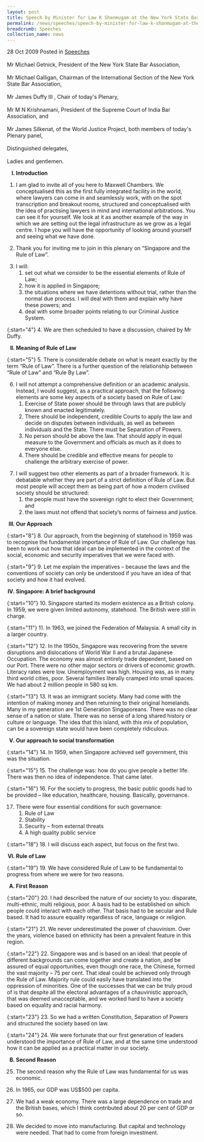 ```yaml
---
layout: post
title: Speech by Minister for Law K Shanmugam at the New York State Bar Association Rule of Law Plenary Session
permalink: /news/speeches/speech-by-minister-for-law-k-shanmugam-at-the-new-york-state-bar-association-rule-of-law-plenary
breadcrumb: Speeches
collection_name: news
---
```


28 Oct 2009 Posted in [Speeches](/news/speeches)
<br>  
Mr Michael Getnick, President of the New York State Bar Association,
<br>  
Mr Michael Galligan, Chairman of the International Section of the New York State Bar Association,
<br>  
Mr James Duffy III , Chair of today's Plenary,
<br>  
Mr M N Krishnamani, President of the Supreme Court of India Bar Association, and
<br>  
Mr James Silkenat, of the World Justice Project, both members of today's Plenary panel,
<br>  
Distinguished delegates,
<br>  
Ladies and gentlemen.


<ol style="list-style-type: upper-roman; font-weight:bold;">
<li>Introduction</li>
</ol>

1. I am glad to invite all of you here to Maxwell Chambers. We conceptualised this as the first fully integrated facility in the world, where lawyers can come in and seamlessly work, with on the spot transcription and breakout rooms, structured and conceptualised with the idea of practising lawyers in mind and international arbitrations. You can see it for yourself. We look at it as another example of the way in which we are setting out the legal infrastructure as we grow as a legal centre. I hope you will have the opportunity of looking around yourself and seeing what we have done. 

2. Thank you for inviting me to join in this plenary on “Singapore and the Rule of Law”. 

<ol start="3">
<li>  I will:

<ol>
<li>set out what we consider to be the essential elements of Rule of Law; </li>
<li>how it is applied in Singapore; </li> 
<li>the situations where we have detentions without trial, rather than the normal due process. I will deal with them and explain why have these powers; and </li>
<li>deal with some broader points relating to our Criminal Justice System. </li>
</ol>

</li>
</ol>

{:start="4"}
4. We are then scheduled to have a discussion, chaired by Mr Duffy.

<ol start="2" style="list-style-type: upper-roman; font-weight:bold;">
<li> Meaning of Rule of Law</li>
</ol>

{:start="5"}
5. There is considerable debate on what is meant exactly by the term “Rule of Law”. There is a further question of the relationship between “Rule of Law” and “Rule By Law”.


<ol start="6">
<li>I will not attempt a comprehensive definition or an academic analysis. Instead, I would suggest, as a practical approach, that the following elements are some key aspects of a society based on Rule of Law:

<ol>
<li>Exercise of State power should be through laws that are publicly known and enacted legitimately. </li>
<li>There should be independent, credible Courts to apply the law and decide on disputes between individuals, as well as between individuals and the State. There must be Separation of Powers. </li>
<li>No person should be above the law. That should apply in equal measure to the Government and officials as much as it does to everyone else. </li> 
<li>There should be credible and effective means for people to challenge the arbitrary exercise of power. </li>
</ol>

</li>
</ol>


<ol start="7">
<li>I will suggest two other elements as part of a broader framework. It is debatable whether they are part of a strict definition of Rule of Law. But most people will accept them as being part of how a modern civilised society should be structured:

<ol>
<li>the people must have the sovereign right to elect their Government; and</li>
<li>the laws must not offend that society’s norms of fairness and justice.</li>
</ol>
</li>
</ol>


<ol start="3" style="list-style-type: upper-roman; font-weight:bold;">
<li>Our Approach</li>
</ol>

{:start="8"}
8. Our approach, from the beginning of statehood in 1959 was to recognise the fundamental importance of Rule of Law. Our challenge has been to work out how that ideal can be implemented in the context of the social, economic and security imperatives that we were faced with.

{:start="9"}
9. Let me explain the imperatives – because the laws and the conventions of society can only be understood if you have an idea of that society and how it had evolved.


<ol start="4" style="list-style-type: upper-roman; font-weight:bold;">
<li>Singapore: A brief background</li>
</ol>

{:start="10"}
10. Singapore started its modern existence as a British colony. In 1959, we were given limited autonomy, statehood. The British were still in charge.

{:start="11"}
11. In 1963, we joined the Federation of Malaysia. A small city in a larger country.

{:start="12"}
12. In the 1950s, Singapore was recovering from the severe disruptions and dislocations of World War II and a brutal Japanese Occupation. The economy was almost entirely trade dependent, based on our Port. There were no other major sectors or drivers of economic growth. Literacy rates were low. Unemployment was high. Housing was, as in many third world cities, poor. Several families literally cramped into small spaces. We had about 2 million people in 580 sq km.

{:start="13"}
13. It was an immigrant society. Many had come with the intention of making money and then returning to their original homelands. Many in my generation are 1st Generation Singaporeans. There was no clear sense of a nation or state. There was no sense of a long shared history or culture or language. The idea that this island, with this mix of population, can be a sovereign state would have been completely ridiculous.

<ol start="5" style="list-style-type: upper-roman; font-weight:bold;">
<li> Our approach to social transformation</li>
</ol>

{:start="14"}
14. In 1959, when Singapore achieved self government, this was the situation.

{:start="15"}
15. The challenge was: how do you give people a better life. There was then no idea of independence. That came later.

{:start="16"}
16. For the society to progress, the basic public goods had to be provided – like education, healthcare, housing. Basically, governance.

<ol start="17">
<li> There were four essential conditions for such governance:

<ol>
<li> Rule of Law </li>
<li>Stability </li>
<li>Security – from external threats </li>
<li> A high quality public service </li>
</ol>

</li>
</ol>

{:start="18"}
18. I will discuss each aspect, but focus on the first two.

<ol start="6" style="list-style-type: upper-roman; font-weight:bold;">
<li>Rule of Law</li>
</ol>

{:start="19"}
19. We have considered Rule of Law to be fundamental to progress from where we were for two reasons.

<ol style="list-style-type: upper-alpha; font-weight:bold;">
<li> First Reason</li>
</ol>

{:start="20"}
20. I had described the nature of our society to you: disparate, multi-ethnic, multi religious, poor. A basis had to be established on which people could interact with each other. That basis had to be secular and Rule based. It had to assure equality regardless of race, language or religion.

{:start="21"}
21. We never underestimated the power of chauvinism. Over the years, violence based on ethnicity has been a prevalent feature in this region.

{:start="22"}
22. Singapore was and is based on an ideal: that people of different backgrounds can come together and create a nation, and be assured of equal opportunities, even though one race, the Chinese, formed the vast majority – 75 per cent. That ideal could be achieved only through the Rule of Law. Majority rule could easily have translated into the oppression of minorities. One of the successes that we can be truly proud of is that despite all the electoral advantages of a chauvinistic approach, that was deemed unacceptable, and we worked hard to have a society based on equality and racial harmony.

{:start="23"}
23. So we had a written Constitution, Separation of Powers and structured the society based on law.

{:start="24"}
24. We were fortunate that our first generation of leaders understood the importance of Rule of Law, and at the same time understood how it can be applied as a practical matter in our society.

<ol start="2" style="list-style-type: upper-alpha; font-weight:bold;">
<li>Second Reason</li>
</ol>

25. The second reason why the Rule of Law was fundamental for us was economic.

26. In 1965, our GDP was US$500 per capita.

27. We had a weak economy. There was a large dependence on trade and the British bases, which I think contributed about 20 per cent of GDP or so. 

28. We decided to move into manufacturing. But capital and technology were needed. That had to come from foreign investment.


